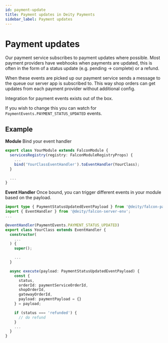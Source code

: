 ```yaml
---
id: payment-update
title: Payment updates in Deity Payments
sidebar_label: Payment updates
---
```


# Payment updates

Our payment service subscribes to payment updates where possible. Most payment providers have webhooks when payments are updated, this is often in the form of a status update (e.g. pending -> complete) or a refund.

When these events are picked up our payment service sends a message to the queue our server app is subscribed to. This way shop orders can get updates from each payment provider without additional config.

Integration for payment events exists out of the box.

If you wish to change this you can watch for `PaymentEvents.PAYMENT_STATUS_UPDATED` events.

## Example

**Module**
Bind your event handler

```ts
export class YourModule extends FalconModule {
  servicesRegistry(registry: FalconModuleRegistryProps) {
    ...
    bind('YourClassEventHandler').toEventHandler(YourClass);
  }

  ...
}
```

**Event Handler**
Once bound, you can trigger different events in your module based on the payload.

```ts
import type { PaymentStatusUpdatedEventPayload } from '@deity/falcon-payment-extension';
import { EventHandler } from '@deity/falcon-server-env';
...

@eventHandler(PaymentEvents.PAYMENT_STATUS_UPDATED)
export class YourClass extends EventHandler {
  constructor(
    ...
  ) {
    super();

    ...
  }

  async execute(payload: PaymentStatusUpdatedEventPayload) {
    const {
      status,
      orderId: paymentServiceOrderId,
      shopOrderId,
      gatewayOrderId,
      payload: paymentPayload = {}
    } = payload;

    if (status === 'refunded') {
      // do refund
    }
    ...
  }
}

```
